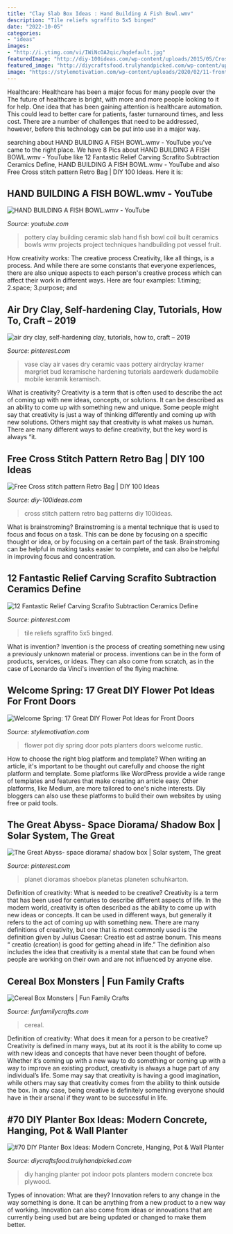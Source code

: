 ```yaml
---
title: "Clay Slab Box Ideas : Hand Building A Fish Bowl.wmv"
description: "Tile reliefs sgraffito 5x5 binged"
date: "2022-10-05"
categories:
- "ideas"
images:
- "http://i.ytimg.com/vi/IWiNcOA2qic/hqdefault.jpg"
featuredImage: "http://diy-100ideas.com/wp-content/uploads/2015/05/Cross-stitch-pattern-Retro-Bag-13.jpg"
featured_image: "http://diycraftsfood.trulyhandpicked.com/wp-content/uploads/2016/11/DIY-hanging-planter-pots-5.jpg"
image: "https://stylemotivation.com/wp-content/uploads/2020/02/11-front-door-flower-pots-ideas-homebnc.jpg"
---
```



Healthcare: Healthcare has been a major focus for many people over the
The future of healthcare is bright, with more and more people looking to it for help. One idea that has been gaining attention is healthcare automation. This could lead to better care for patients, faster turnaround times, and less cost. There are a number of challenges that need to be addressed, however, before this technology can be put into use in a major way.

	

		
searching about HAND BUILDING A FISH BOWL.wmv - YouTube you've came to the right place. We have 8 Pics about HAND BUILDING A FISH BOWL.wmv - YouTube like 12 Fantastic Relief Carving Scrafito Subtraction Ceramics Define, HAND BUILDING A FISH BOWL.wmv - YouTube and also Free Cross stitch pattern Retro Bag | DIY 100 Ideas. Here it is:
		
    
## HAND BUILDING A FISH BOWL.wmv - YouTube

<img loading=lazy src="http://i.ytimg.com/vi/IWiNcOA2qic/hqdefault.jpg" onerror="this.onerror=null;this.src='https://tse4.mm.bing.net/th?id=OIP.kAOOKPoSB22vQNB6oEpDcwHaFj&amp;pid=15.1';" alt="HAND BUILDING A FISH BOWL.wmv - YouTube">

_Source: youtube.com_

>pottery clay building ceramic slab hand fish bowl coil built ceramics bowls wmv projects project techniques handbuilding pot vessel fruit. 

	

How creativity works: The creative process
Creativity, like all things, is a process. And while there are some constants that everyone experiences, there are also unique aspects to each person's creative process which can affect their work in different ways. Here are four examples: 1.timing; 2.space; 3.purpose; and 
    
## Air Dry Clay, Self-hardening Clay, Tutorials, How To, Craft – 2019

<img loading=lazy src="https://i.pinimg.com/736x/2c/de/fc/2cdefc54ab05d952108b3fe495c110b9.jpg" onerror="this.onerror=null;this.src='https://tse4.mm.bing.net/th?id=OIP.eJzq0oKYknWVngIZUu5kTgHaJ3&amp;pid=15.1';" alt="air dry clay, self-hardening clay, tutorials, how to, craft – 2019">

_Source: pinterest.com_

>vase clay air vases dry ceramic vaas pottery airdryclay kramer margriet bud keramische hardening tutorials aardewerk dudamobile mobile keramik keramisch. 

	

What is creativity?
Creativity is a term that is often used to describe the act of coming up with new ideas, concepts, or solutions. It can be described as an ability to come up with something new and unique. Some people might say that creativity is just a way of thinking differently and coming up with new solutions. Others might say that creativity is what makes us human. There are many different ways to define creativity, but the key word is always “it.

    
## Free Cross Stitch Pattern Retro Bag | DIY 100 Ideas

<img loading=lazy src="http://diy-100ideas.com/wp-content/uploads/2015/05/Cross-stitch-pattern-Retro-Bag-13.jpg" onerror="this.onerror=null;this.src='https://tse2.mm.bing.net/th?id=OIP.NDq1h1XeGgZEffqp-P151AHaKe&amp;pid=15.1';" alt="Free Cross stitch pattern Retro Bag | DIY 100 Ideas">

_Source: diy-100ideas.com_

>cross stitch pattern retro bag patterns diy 100ideas. 

	

What is brainstroming? Brainstroming is a mental technique that is used to focus and focus on a task. This can be done by focusing on a specific thought or idea, or by focusing on a certain part of the task. Brainstroming can be helpful in making tasks easier to complete, and can also be helpful in improving focus and concentration.

    
## 12 Fantastic Relief Carving Scrafito Subtraction Ceramics Define

<img loading=lazy src="https://i.pinimg.com/736x/55/e0/90/55e090bbe32f97c24572529fd88e0fc5.jpg" onerror="this.onerror=null;this.src='https://tse4.mm.bing.net/th?id=OIP.uMhLjBfCdqh0oeoQNxy20QHaJ6&amp;pid=15.1';" alt="12 Fantastic Relief Carving Scrafito Subtraction Ceramics Define">

_Source: pinterest.com_

>tile reliefs sgraffito 5x5 binged. 

	

What is invention?
Invention is the process of creating something new using a previously unknown material or process. inventions can be in the form of products, services, or ideas. They can also come from scratch, as in the case of Leonardo da Vinci's invention of the flying machine.

    
## Welcome Spring: 17 Great DIY Flower Pot Ideas For Front Doors

<img loading=lazy src="https://stylemotivation.com/wp-content/uploads/2020/02/11-front-door-flower-pots-ideas-homebnc.jpg" onerror="this.onerror=null;this.src='https://tse4.mm.bing.net/th?id=OIP.0opL0EdmyP2QVK1hA7B7RgHaHa&amp;pid=15.1';" alt="Welcome Spring: 17 Great DIY Flower Pot Ideas for Front Doors">

_Source: stylemotivation.com_

>flower pot diy spring door pots planters doors welcome rustic. 

	

How to choose the right blog platform and template?
When writing an article, it's important to be thought out carefully and choose the right platform and template. Some platforms like WordPress provide a wide range of templates and features that make creating an article easy. Other platforms, like Medium, are more tailored to one's niche interests. Diy bloggers can also use these platforms to build their own websites by using free or paid tools.

    
## The Great Abyss- Space Diorama/ Shadow Box | Solar System, The Great

<img loading=lazy src="https://s-media-cache-ak0.pinimg.com/736x/d4/66/30/d466304840ce44a50f714c0eab9ef4d6.jpg" onerror="this.onerror=null;this.src='https://tse4.mm.bing.net/th?id=OIP.WEa0WpYFp_MZCMzU16gbXQHaFj&amp;pid=15.1';" alt="The Great Abyss- space diorama/ shadow box | Solar system, The great">

_Source: pinterest.com_

>planet dioramas shoebox planetas planeten schuhkarton. 

	

Definition of creativity: What is needed to be creative?
Creativity is a term that has been used for centuries to describe different aspects of life. In the modern world, creativity is often described as the ability to come up with new ideas or concepts. It can be used in different ways, but generally it refers to the act of coming up with something new. There are many definitions of creativity, but one that is most commonly used is the definition given by Julius Caesar: Creatio est ad astrae bonum. This means “ creatio (creation) is good for getting ahead in life.” The definition also includes the idea that creativity is a mental state that can be found when people are working on their own and are not influenced by anyone else.

    
## Cereal Box Monsters | Fun Family Crafts

<img loading=lazy src="https://funfamilycrafts.com/wp-content/uploads/2013/10/cereal-box-monsters-2.jpg" onerror="this.onerror=null;this.src='https://tse4.mm.bing.net/th?id=OIP.YXjFCLE3Hawf2KhKTekulQHaLH&amp;pid=15.1';" alt="Cereal Box Monsters | Fun Family Crafts">

_Source: funfamilycrafts.com_

>cereal. 

	

Definition of creativity: What does it mean for a person to be creative?
Creativity is defined in many ways, but at its root it is the ability to come up with new ideas and concepts that have never been thought of before. Whether it’s coming up with a new way to do something or coming up with a way to improve an existing product, creativity is always a huge part of any individual’s life. Some may say that creativity is having a good imagination, while others may say that creativity comes from the ability to think outside the box. In any case, being creative is definitely something everyone should have in their arsenal if they want to be successful in life.

    
## #70 DIY Planter Box Ideas: Modern Concrete, Hanging, Pot &amp; Wall Planter

<img loading=lazy src="http://diycraftsfood.trulyhandpicked.com/wp-content/uploads/2016/11/DIY-hanging-planter-pots-5.jpg" onerror="this.onerror=null;this.src='https://tse2.mm.bing.net/th?id=OIP.PQbZUiw3T-9nhrRSu9XzSgHaLH&amp;pid=15.1';" alt="#70 DIY Planter Box Ideas: Modern Concrete, Hanging, Pot &amp; Wall Planter">

_Source: diycraftsfood.trulyhandpicked.com_

>diy hanging planter pot indoor pots planters modern concrete box plywood. 

	

Types of innovation: What are they?
Innovation refers to any change in the way something is done. It can be anything from a new product to a new way of working. Innovation can also come from ideas or innovations that are currently being used but are being updated or changed to make them better.

